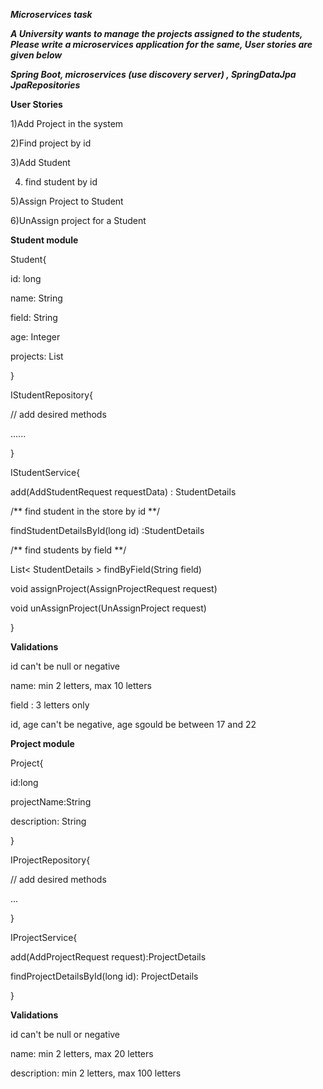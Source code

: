 
***Microservices task***

***A University wants to manage the projects assigned to the students, Please write a microservices application for the same, User stories are given below***

***Spring Boot, microservices (use discovery server) , SpringDataJpa JpaRepositories***


**User Stories**

1)Add Project in the system

2)Find project by id

3)Add Student

4) find student by id

5)Assign Project to Student

6)UnAssign project for a Student
  
  



**Student module**

Student{

id: long

name: String

field: String

age: Integer

 projects: List<Long>

}


IStudentRepository{

// add desired methods

......

}



IStudentService{

add(AddStudentRequest requestData) : StudentDetails

/** find student in the store by id **/ 

findStudentDetailsById(long id) :StudentDetails

/** find students by field **/ 

List< StudentDetails > findByField(String field)

void assignProject(AssignProjectRequest request) 

void unAssignProject(UnAssignProject request)

}



**Validations**

 id can't be null  or negative

name: min 2 letters, max 10 letters

field : 3 letters only

id, age can't be negative, age sgould be between 17 and 22





  **Project module**

  
  Project{
  
  id:long
  
  projectName:String

  description: String
    
  }

 IProjectRepository{

// add desired methods
 
 ...
 
 }
 
 IProjectService{
 
  add(AddProjectRequest request):ProjectDetails
 
  findProjectDetailsById(long id): ProjectDetails
 
 }
 
   
  **Validations**

id can't be null  or negative

name: min 2 letters, max 20 letters

description: min 2 letters, max 100 letters

